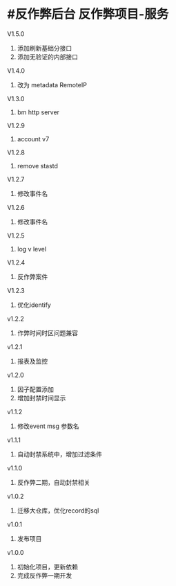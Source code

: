 #反作弊后台
反作弊项目-服务
===============
V1.5.0
1. 添加刷新基础分接口
2. 添加无验证的内部接口

V1.4.0
1. 改为 metadata RemoteIP

V1.3.0
1. bm http server

V1.2.9
1. account v7

V1.2.8
1. remove stastd

V1.2.7
1. 修改事件名

V1.2.6
1. 修改事件名

V1.2.5
1. log v level

V1.2.4
1. 反作弊案件

V1.2.3
1. 优化identify

v1.2.2
1. 作弊时间时区问题兼容

v1.2.1
1. 报表及监控

v1.2.0
1. 因子配置添加
2. 增加封禁时间显示

v1.1.2
1. 修改event msg 参数名

v1.1.1
1. 自动封禁系统中，增加过滤条件

v1.1.0
1. 反作弊二期，自动封禁相关

v1.0.2
1. 迁移大仓库，优化record的sql

v1.0.1
1. 发布项目

v1.0.0
1. 初始化项目，更新依赖
2. 完成反作弊一期开发
